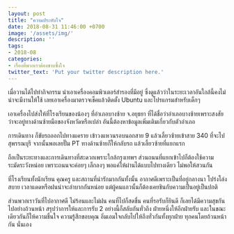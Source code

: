 ```yaml
---
layout: post
title: "ความประทับใจ"
date: 2018-08-31 11:46:00 +0700
image: '/assets/img/'
description: ''
tags:
- 2018-08
categories:
- เรื่องที่พวกเราต้องซาบซึ้งใจ
twitter_text: 'Put your twitter description here.'
---
```

เมื่อวานได้ไปทำกิจกรรม นำเอาเครื่องคอมพิวเตอร์สำรองที่มีอยู่ ซึ่งดูแล้วว่าในระยะเวลาอันใกล้นี้คงไม่น่าจะมีงานให้ใช้ เลยเอาเครื่องมาตรวจเช็คแล้วติดตั้ง Ubuntu และโปรแกรมสำหรับเด็กๆ

เอาเครื่องไปส่งให้ที่โรงเรียนของน้องๆ ที่อำเภอบางซ้าย จ.อยุธยา ที่ได้ชื่อว่าอำเภอบางซ้ายเพราะสงสัยว่าจะอยู่ทางด้านซ้ายมือของจังหวัดหรือเปล่า อันนี้ต้องหาข้อมูลเพิ่มเติมเกี่ยวกับตัวอำเภอ

การเดินทาง ก็ขับรถออกไปทางแคราย เข้าวงแหวนรอบนอกสาย 9 แล้วเลี้ยวซ้ายเข้าสาย 340 ที่จะไปสุพรรณบุรี จากนั้นพอเลยปั๊ม PT ทางด้านซ้ายก็ให้กลับรถ แล้วเลี้ยวซ้ายที่แยกแรก

ถือเป็นระยะทางและการเดินทางที่สะดวกเพราะใกล้กรุงเทพฯ ส่วนถนนที่แยกเข้าไปก็ต้องใช้ความระมัดระวังหน่อย เพราะถนนจะค่อยๆ เล็กลงๆ พอแค่ให้ผ่านได้แบบไปทางเดียว ไม่พอให้สวนกัน

ที่โรงเรียนทั้งนักเรียน คุณครู และสถานที่น่ารักมากกันทั้งนั้น อากาศดีเพราะเป็นที่อยู่กลางนา โปร่งโล่งสบาย เวลาแดดหรือฝนน่าจะลำบากกันหน่อย แต่ผู้คนแถวนั้นก็ต้องเคยชินกับความเป็นอยู่เป็นปกติ

ส่วนพวกเราวันที่ไปอากาศดี ไม่ร้อนและไม่ฝน คนที่ไปก็สดชื่น คนที่รอรับก็ยินดี ก็เลยได้มีความสุขกันไปอย่างถ้วนหน้า สรุปว่าการให้และการรับ 2 อย่างนี้ก็สลับกันทั่วถึง ฝ่ายหนึ่งให้อีกฝ่ายรับ และในขณะเดียวกันก็ให้ความชื่นใจ ความรู้สึกขอบคุณ อิ่มเอมใจกลับไปให้ถึงทั่วกันทั้งทุกฝ่าย ทุกคนโดยถ้วนหน้ากัน นั่นเอง
